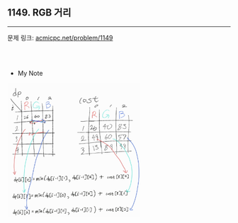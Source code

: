 ## 1149. RGB 거리   
---
문제 링크: [acmicpc.net/problem/1149](https://www.acmicpc.net/problem/1149)   

<br><br>

- My Note 
<img src="https://raw.githubusercontent.com/otter66/PS/main/readme_images/1149_note.jpeg"  width="300">
